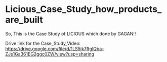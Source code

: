 # Licious_Case_Study_how_products_are_built

So, This is the Case Study of LICIOUS which done by GAGAN!!


Drive link for the Case_Study_Video: https://drive.google.com/file/d/1LS5jk7ftglQba-ZJs1Ga361EG2ggc0ZW/view?usp=sharing
